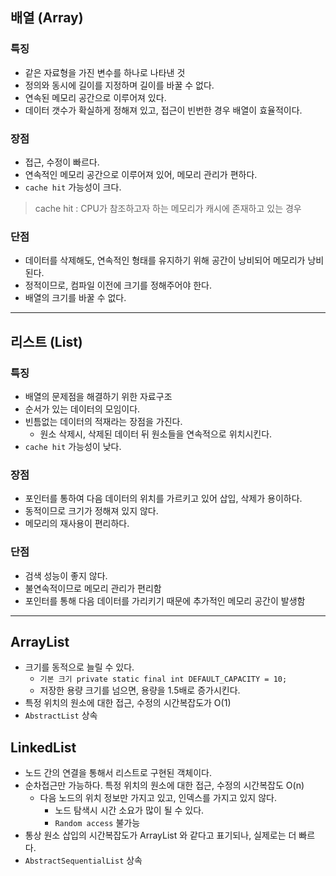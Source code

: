 

## 배열 (Array)

### 특징
- 같은 자료형을 가진 변수를 하나로 나타낸 것
- 정의와 동시에 길이를 지정하며 길이를 바꿀 수 없다.
- 연속된 메모리 공간으로 이루어져 있다.
- 데이터 갯수가 확실하게 정해져 있고, 접근이 빈번한 경우 배열이 효율적이다.

### 장점
- 접근, 수정이 빠르다.
- 연속적인 메모리 공간으로 이루어져 있어, 메모리 관리가 편하다.
- `cache hit` 가능성이 크다.
> cache hit : CPU가 참조하고자 하는 메모리가 캐시에 존재하고 있는 경우

### 단점
- 데이터를 삭제해도, 연속적인 형태를 유지하기 위해 공간이 낭비되어 메모리가 낭비된다.
- 정적이므로, 컴파일 이전에 크기를 정해주어야 한다.
- 배열의 크기를 바꿀 수 없다.

---

## 리스트 (List)

### 특징
- 배열의 문제점을 해결하기 위한 자료구조
- 순서가 있는 데이터의 모임이다.
- 빈틈없는 데이터의 적재라는 장점을 가진다.
  - 원소 삭제시, 삭제된 데이터 뒤 원소들을 연속적으로 위치시킨다.
- `cache hit` 가능성이 낮다.

### 장점
- 포인터를 통하여 다음 데이터의 위치를 가르키고 있어 삽입, 삭제가 용이하다.
- 동적이므로 크기가 정해져 있지 않다.
- 메모리의 재사용이 편리하다.

### 단점
- 검색 성능이 좋지 않다.
- 불연속적이므로 메모리 관리가 편리함
- 포인터를 통해 다음 데이터를 가리키기 때문에 추가적인 메모리 공간이 발생함

---

## ArrayList
- 크기를 동적으로 늘릴 수 있다.
  - `기본 크기 private static final int DEFAULT_CAPACITY = 10;`
  - 저장한 용량 크기를 넘으면, 용량을 1.5배로 증가시킨다.
- 특정 위치의 원소에 대한 접근, 수정의 시간복잡도가 O(1)
- `AbstractList` 상속

## LinkedList
- 노드 간의 연결을 통해서 리스트로 구현된 객체이다.
- 순차접근만 가능하다. 특정 위치의 원소에 대한 접근, 수정의 시간복잡도 O(n)
  - 다음 노드의 위치 정보만 가지고 있고, 인덱스를 가지고 있지 않다.
    - 노드 탐색시 시간 소요가 많이 될 수 있다.
    - `Random access` 불가능
- 통상 원소 삽입의 시간복잡도가 ArrayList 와 같다고 표기되나, 실제로는 더 빠르다.
- `AbstractSequentialList` 상속